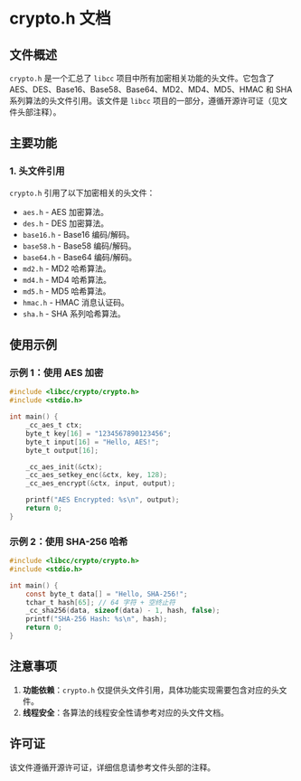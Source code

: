 # crypto.h 文档

## 文件概述
`crypto.h` 是一个汇总了 `libcc` 项目中所有加密相关功能的头文件。它包含了 AES、DES、Base16、Base58、Base64、MD2、MD4、MD5、HMAC 和 SHA 系列算法的头文件引用。该文件是 `libcc` 项目的一部分，遵循开源许可证（见文件头部注释）。

## 主要功能

### 1. 头文件引用
`crypto.h` 引用了以下加密相关的头文件：
- `aes.h` - AES 加密算法。
- `des.h` - DES 加密算法。
- `base16.h` - Base16 编码/解码。
- `base58.h` - Base58 编码/解码。
- `base64.h` - Base64 编码/解码。
- `md2.h` - MD2 哈希算法。
- `md4.h` - MD4 哈希算法。
- `md5.h` - MD5 哈希算法。
- `hmac.h` - HMAC 消息认证码。
- `sha.h` - SHA 系列哈希算法。

## 使用示例

### 示例 1：使用 AES 加密
```c
#include <libcc/crypto/crypto.h>
#include <stdio.h>

int main() {
    _cc_aes_t ctx;
    byte_t key[16] = "1234567890123456";
    byte_t input[16] = "Hello, AES!";
    byte_t output[16];

    _cc_aes_init(&ctx);
    _cc_aes_setkey_enc(&ctx, key, 128);
    _cc_aes_encrypt(&ctx, input, output);

    printf("AES Encrypted: %s\n", output);
    return 0;
}
```

### 示例 2：使用 SHA-256 哈希
```c
#include <libcc/crypto/crypto.h>
#include <stdio.h>

int main() {
    const byte_t data[] = "Hello, SHA-256!";
    tchar_t hash[65]; // 64 字符 + 空终止符
    _cc_sha256(data, sizeof(data) - 1, hash, false);
    printf("SHA-256 Hash: %s\n", hash);
    return 0;
}
```

## 注意事项
1. **功能依赖**：`crypto.h` 仅提供头文件引用，具体功能实现需要包含对应的头文件。
2. **线程安全**：各算法的线程安全性请参考对应的头文件文档。

## 许可证
该文件遵循开源许可证，详细信息请参考文件头部的注释。